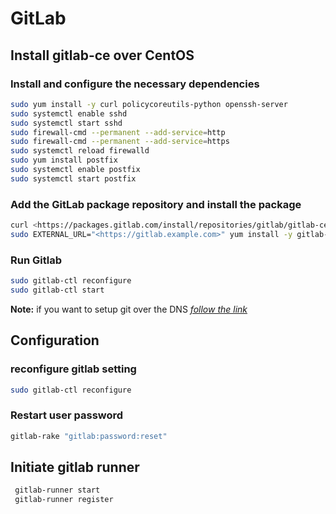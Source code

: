 # GitLab

## Install gitlab-ce over CentOS

### Install and configure the necessary dependencies

```bash
sudo yum install -y curl policycoreutils-python openssh-server
sudo systemctl enable sshd
sudo systemctl start sshd
sudo firewall-cmd --permanent --add-service=http
sudo firewall-cmd --permanent --add-service=https
sudo systemctl reload firewalld
sudo yum install postfix
sudo systemctl enable postfix
sudo systemctl start postfix
```

### Add the GitLab package repository and install the package

```bash
curl <https://packages.gitlab.com/install/repositories/gitlab/gitlab-ce/script.rpm.sh> | sudo bash
sudo EXTERNAL_URL="<https://gitlab.example.com>" yum install -y gitlab-ce
```

### Run Gitlab

```bash
sudo gitlab-ctl reconfigure
sudo gitlab-ctl start
```

**Note:** if you want to setup git over the DNS [_follow the link_](https://about.gitlab.com/install/#centos-7)

## Configuration

### reconfigure gitlab setting

```bash
sudo gitlab-ctl reconfigure
```

### Restart user password

```bash
gitlab-rake "gitlab:password:reset"
```

## Initiate gitlab runner

```bash
 gitlab-runner start
 gitlab-runner register
```
